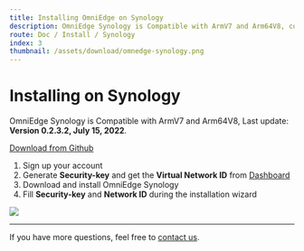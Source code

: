 ```yaml
---
title: Installing OmniEdge on Synology
description: OmniEdge Synology is Compatible with ArmV7 and Arm64V8, connect to private network.
route: Doc / Install / Synology
index: 3
thumbnail: /assets/download/omnedge-synology.png
---
```


# Installing on Synology

OmniEdge Synology is Compatible with ArmV7 and Arm64V8, Last update: **Version 0.2.3.2, July 15, 2022**.

[Download from Github](https://github.com/omniedgeio/omniedge-synology/releases)

1. Sign up your account
2. Generate **Security-key** and get the **Virtual Network ID** from [Dashboard](https://omniedge.io/dashboard)
3. Download and install OmniEdge Synology
4. Fill **Security-key** and **Network ID** during the installation wizard

![](/assets/download/omnedge-synology.png)


-----

If you have more questions, feel free to [contact us](mailto:support@omniedge.io).